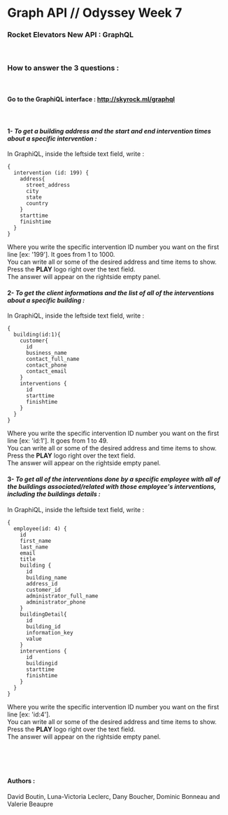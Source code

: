 # Graph API  // Odyssey Week 7

### Rocket Elevators New API : GraphQL
</br>

### **How to answer the 3 questions :** 
</br>

#### Go to the GraphiQL interface : http://skyrock.ml/graphql 
</br>

#### 1- *To get a building address and the start and end intervention times about a specific intervention :* 
In GraphiQL, inside the leftside text field, write : 
```
{
  intervention (id: 199) {
    address{
      street_address
      city
      state
      country
    }
    starttime
    finishtime
  }
}
```
Where you write the specific intervention ID number you want on the first line [ex: '199']. It goes from 1 to 1000. </br>
You can write all or some of the desired address and time items to show. </br>
Press the **PLAY** logo right over the text field. </br>
The answer will appear on the rightside empty panel. 
</br>

#### 2- *To get the client informations and the list of all of the interventions about a specific building :* 
In GraphiQL, inside the leftside text field, write : 
```
{
  building(id:1){
    customer{
      id
      business_name
      contact_full_name
      contact_phone
      contact_email
    }
    interventions {
      id
      starttime
      finishtime
    }
  }
}
```
Where you write the specific intervention ID number you want on the first line [ex: 'id:1']. It goes from 1 to 49. </br>
You can write all or some of the desired address and time items to show. </br>
Press the **PLAY** logo right over the text field. </br>
The answer will appear on the rightside empty panel.
</br>


#### 3- *To get all of the interventions done by a specific employee with all of the buildings associated/related with those employee's interventions, including the buildings details :*
In GraphiQL, inside the leftside text field, write : 
```
{
  employee(id: 4) {
    id
    first_name
    last_name
    email
    title    
    building {
      id
      building_name
      address_id
      customer_id
      administrator_full_name
      administrator_phone
    }
    buildingDetail{
      id
      building_id
      information_key
      value 
    }
    interventions {
      id
      buildingid
      starttime
      finishtime
    } 
  } 
}
```
Where you write the specific intervention ID number you want on the first line [ex: 'id:4']. </br>
You can write all or some of the desired address and time items to show. </br>
Press the **PLAY** logo right over the text field. </br>
The answer will appear on the rightside empty panel.

</br>
</br>
</br>

#### Authors : 
David Boutin, Luna-Victoria Leclerc, Dany Boucher, Dominic Bonneau and Valerie Beaupre 